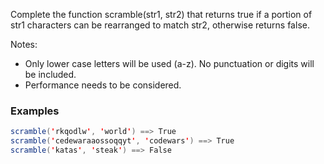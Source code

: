 Complete the function scramble(str1, str2) that returns true if a portion of str1 characters can be rearranged to match str2, otherwise returns false.

Notes:
- Only lower case letters will be used (a-z). No punctuation or digits will be included.
- Performance needs to be considered.
### Examples

```java
scramble('rkqodlw', 'world') ==> True
scramble('cedewaraaossoqqyt', 'codewars') ==> True
scramble('katas', 'steak') ==> False

```